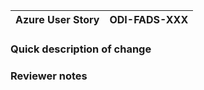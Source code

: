 
| Azure User Story | ODI-FADS-XXX |
| ---|---|
### Quick description of change

### Reviewer notes
